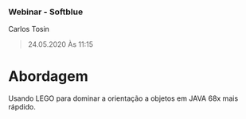### Webinar - Softblue
Carlos Tosin
> 24.05.2020 Às 11:15

# Abordagem
Usando LEGO para dominar a orientação a objetos em JAVA 68x mais rápdido.
